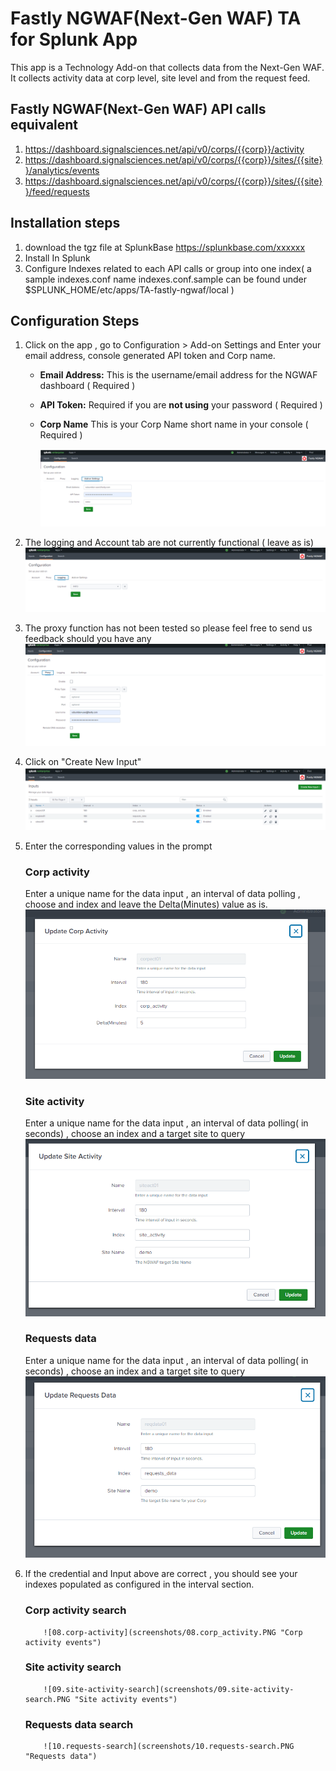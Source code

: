 # Fastly NGWAF(Next-Gen WAF) TA for Splunk App

This app is a Technology Add-on that collects data from the Next-Gen WAF.
It collects activity data at corp level, site level and from the request feed.

## Fastly NGWAF(Next-Gen WAF) API calls equivalent

1. https://dashboard.signalsciences.net/api/v0/corps/{{corp}}/activity
2. https://dashboard.signalsciences.net/api/v0/corps/{{corp}}/sites/{{site}}/analytics/events
3. https://dashboard.signalsciences.net/api/v0/corps/{{corp}}/sites/{{site}}/feed/requests

## Installation steps 

1. download the tgz file at SplunkBase https://splunkbase.com/xxxxxx
2. Install In Splunk 
3. Configure Indexes related to each API calls or group into one index( a sample indexes.conf name indexes.conf.sample can be found under $SPLUNK_HOME/etc/apps/TA-fastly-ngwaf/local )

## Configuration Steps
1. Click on the app , go to Configuration > Add-on Settings and Enter your email address, console generated API token and Corp name.
   * **Email Address:** This is the username/email address for the NGWAF dashboard ( Required )
   * **API Token:** Required if you are **not using** your password ( Required )
   * **Corp Name** This is your Corp Name short name in your console ( Required )
  
     ![01.Add-on_Settings](screenshots/01.Add-on_Settings.PNG "Enter Global variable names in the Add-on Settings tab")

2. The logging and Account tab are not currently functional ( leave as is)
     ![02.Logging](screenshots/02.Logging.PNG "Leave these tab as is")

3. The proxy function has not been tested so please feel free to send us feedback should you have any
     ![03.Proxy](screenshots/03.Proxy.PNG "Leave these tab as is")

4. Click on "Create New Input"  
     ![04.Inputs](screenshots/04.Inputs.PNG "Click on the Inputs tab")
     
5. Enter the corresponding values in the prompt 
       
      ### Corp activity
      Enter a unique name for the data input , an interval of data polling , choose and index and leave the Delta(Minutes) value as is.
           ![05.corp-activity](screenshots/05.corp-activity.PNG "Fill in the form as indicated above")
      
      
      ### Site activity      
      Enter a unique name for the data input , an interval of data polling( in seconds) , choose an index and a target site to query
           ![06.site-activity](screenshots/06.site-activity.PNG "Fill in the form as indicated above")
    
      ### Requests data      
      Enter a unique name for the data input , an interval of data polling( in seconds) , choose an index and a target site to query
           ![07.requests-data](screenshots/07.requests-data.PNG "Fill in the form as indicated above")    
           
6. If the credential and Input above are correct , you should see your indexes populated as configured in the interval section.
      ### Corp activity search 
           ![08.corp-activity](screenshots/08.corp_activity.PNG "Corp activity events")
      
      
      ### Site activity search     
           ![09.site-activity-search](screenshots/09.site-activity-search.PNG "Site activity events")
    
      ### Requests data search
           ![10.requests-search](screenshots/10.requests-search.PNG "Requests data")    
